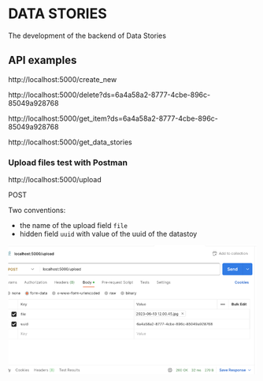 # DATA STORIES

The development of the backend of Data Stories

## API examples

http://localhost:5000/create_new

http://localhost:5000/delete?ds=6a4a58a2-8777-4cbe-896c-85049a928768

http://localhost:5000/get_item?ds=6a4a58a2-8777-4cbe-896c-85049a928768

http://localhost:5000/get_data_stories


### Upload files test with Postman

http://localhost:5000/upload

POST 

Two conventions:
- the name of the upload field `file` 
- hidden field `uuid` with value of the uuid of the datastoy

![Postman example](postman.png)